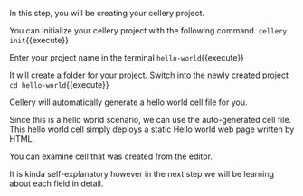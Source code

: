 In this step, you will be creating your cellery project.

You can initialize your cellery project with the following command.
`cellery init`{{execute}}

Enter your project name in the terminal
`hello-world`{{execute}}

It will create a folder for your project. Switch into the newly created project
`cd hello-world`{{execute}}

Cellery will automatically generate a hello world cell file for you.

Since this is a hello world scenario, we can use the auto-generated cell file.
This hello world cell simply deploys a static Hello world web page written by HTML.

You can examine cell that was created from the editor.

It is kinda self-explanatory however in the next step we will be learning about each field in detail.
